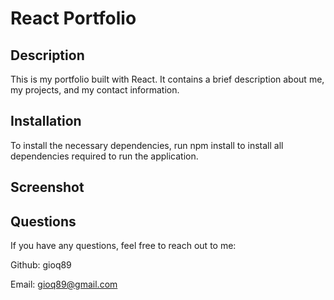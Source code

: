 # React Portfolio

## Description

This is my portfolio built with React. It contains a brief description about me, my projects, and my contact information.

## Installation

To install the necessary dependencies, run npm install to install all dependencies required to run the application.

## Screenshot

## Questions

If you have any questions, feel free to reach out to me:

Github: gioq89

Email: gioq89@gmail.com
